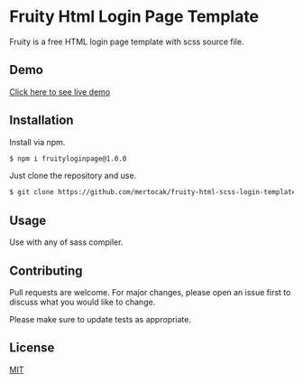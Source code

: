 # Fruity Html Login Page Template 

Fruity is a free HTML login page template with scss source file.

## Demo

[Click here to see live demo](https://mertocak.github.io/fruity-html-scss-login-template/)

## Installation

Install via npm. 

```bash
$ npm i fruityloginpage@1.0.0
```

Just clone the repository and use. 

```bash
$ git clone https://github.com/mertocak/fruity-html-scss-login-template
```

## Usage

Use with any of sass compiler.

## Contributing
Pull requests are welcome. For major changes, please open an issue first to discuss what you would like to change.

Please make sure to update tests as appropriate.

## License
[MIT](https://choosealicense.com/licenses/mit/)